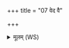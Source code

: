 +++
title = "07 वेद वै"

+++
<details><summary>मूलम् (WS)</summary>

वेद वै ते नाम यतो जायान्य जायसे ।  
कथं ह तत्र त्वं हन्या यत् कुर्यान् महद्धविः ॥ ९ ॥
</details>